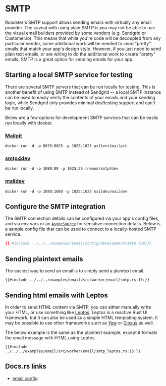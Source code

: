 # SMTP

Roadster's SMTP support allows sending emails with virtually any email provider. The caveat with using plain SMTP is
you may not be able to use the visual email builders provided by some vendors (e.g. Sendgrid or Customer.io). This
means that while you're code will be decoupled from any particular vendor, some additional work will be needed to send
"pretty" emails that match your app's design style. However, if you just need to send plain text emails, or are willing
to do the additional work to create "pretty" emails, SMTP is a great option for sending emails for your app.

## Starting a local SMTP service for testing

There are several SMTP servers that can be run locally for testing. This is another benefit of using SMTP instead of
Sendgrid -- a local SMTP instance can be used to easily verify the contents of your emails and your sending logic, while
Sendgrid only provides minimal dev/testing support and can't be run locally.

Below are a few options for development SMTP services that can be easily run locally with docker.

### [Mailpit](https://github.com/axllent/mailpit)

```shell
docker run -d -p 8025:8025 -p 1025:1025 axllent/mailpit
```

### [smtp4dev](https://github.com/rnwood/smtp4dev)

```shell
docker run -d -p 1080:80 -p 1025:25 rnwood/smtp4dev
```

### [maildev](https://github.com/maildev/maildev)

```shell
docker run -d -p 1080:1080 -p 1025:1025 maildev/maildev
```

## Configure the SMTP integration

The SMTP connection details can be configured via your app's config files, and via env vars or an [
`AsyncSource`](/features/configuration.html#custom-async-sources) for
sensitive connection details. Below is a sample config file that can be used to connect to a locally-hosted SMTP
service.

```toml
{{ #include ../../../examples/email/config/development/smtp.toml}}
```

## Sending plaintext emails

The easiest way to send an email is to simply send a plaintext email.

```rust,ignore
{{#include ../../../examples/email/src/worker/email/smtp.rs:15:}}
```

## Sending html emails with Leptos

In order to send HTML content via SMTP, you can either manually write your HTML, or use something
like [Leptos](https://docs.rs/leptos/latest/leptos/). Leptos is a reactive Rust UI framework, but it can also be used as
a simple HTML templating system. It may be possible to use other frameworks such
as [Yew](https://docs.rs/yew/latest/yew/) or [Dioxus](https://docs.rs/dioxus/latest/dioxus/) as well.

The below example is the same as the plaintext example, except it formats the email message with HTML using Leptos.

```rust,ignore
{{#include ../../../examples/email/src/worker/email/smtp_leptos.rs:16:}}
```

## Docs.rs links

- [email config](https://docs.rs/roadster/latest/roadster/config/email/struct.Email.html)